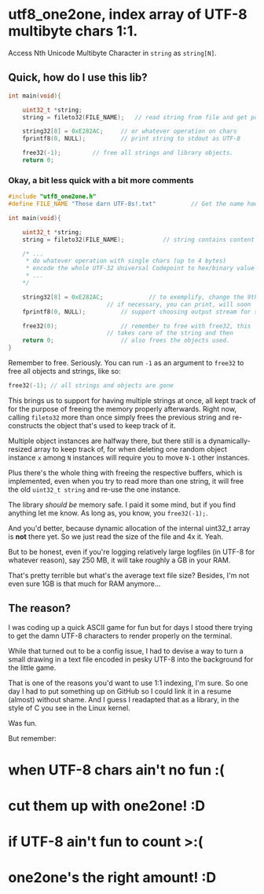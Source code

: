 # utf8_one2one, index array of UTF-8 multibyte chars 1:1.
Access Nth Unicode Multibyte Character in `string` as `string[N]`.

## Quick, how do I use this lib?
```c
int main(void){

	uint32_t *string;
	string = fileto32(FILE_NAME);	// read string from file and get pointer

	string32[8] = 0xE282AC;		// or whatever operation on chars
	fprintf8(0, NULL);      	// print string to stdout as UTF-8

	free32(-1);			// free all strings and library objects.
	return 0;
```

### Okay, a bit less quick with a bit more comments
```c
#include "utf8_one2one.h"
#define FILE_NAME "Those darn UTF-8s!.txt"      	// Get the name however you please

int main(void){

	uint32_t *string;
	string = fileto32(FILE_NAME);			// string contains content of file

	/* ...
	 * do whatever operation with single chars (up to 4 bytes)
	 * encode the whole UTF-32 Universal Codepoint to hex/binary value and assign
	 * ...
	*/

	string32[8] = 0xE282AC;				// to exemplify, change the 9th element to €
							// if necessary, you can print, will soon
	fprintf8(0, NULL);			// support choosing output stream for sure

	free32(0);					// remember to free with free32, this
							// takes care of the string and then
	return 0;					// also frees the objects used.
}
```

Remember to free. Seriously. You can run `-1` as an argument to `free32` to free all objects and strings, like so:
```c
free32(-1); // all strings and objects are gone
```
This brings us to support for having multiple strings at once, all kept track of for the purpose of freeing the memory properly afterwards. Right now, calling `fileto32` more than once simply frees the previous string and re-constructs the object that's used to keep track of it.

Multiple object instances are halfway there, but there still is a dynamically-resized array to keep track of, for when deleting one random object instance `x` among `N` instances will require you to move `N-1` other instances.

Plus there's the whole thing with freeing the respective buffers, which is implemented, even when you try to read more than one string, it will free the old `uint32_t string` and re-use the one instance.

The library *should be* memory safe. I paid it some mind, but if you find anything let me know.
As long as, you know, you `free32(-1);`.

And you'd better, because dynamic allocation of the internal uint32_t array is **not** there yet. So we just read the size of the file and 4x it. Yeah.

But to be honest, even if you're logging relatively large logfiles (in UTF-8 for whatever reason), say 250 MB, it will take roughly a GB in your RAM.

That's pretty terrible but what's the average text file size? Besides, I'm not even sure 1GB is that much for RAM anymore...

## The reason?
I was coding up a quick ASCII game for fun but for days I stood there trying to get the damn UTF-8 characters to render properly on the terminal.

While that turned out to be a config issue, I had to devise a way to turn a small drawing in a text file encoded in pesky UTF-8 into the background for the little game.

That is one of the reasons you'd want to use 1:1 indexing, I'm sure.
So one day I had to put something up on GitHub so I could link it in a resume (almost) without shame. And I guess I readapted that as a library, in the style of C you see in the Linux kernel.

Was fun.

But remember:
# when UTF-8 chars ain't no fun :(
# cut them up with one2one! :D
# if UTF-8 ain't fun to count >:(
# one2one's the right amount! :D